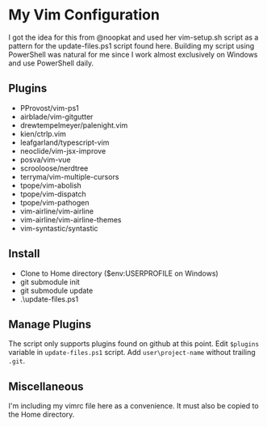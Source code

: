 # My Vim Configuration

I got the idea for this from @noopkat and used her vim-setup.sh script as a pattern for the update-files.ps1 script found here. Building my script using PowerShell was natural for me since I work almost exclusively on Windows and use PowerShell daily.

## Plugins

* PProvost/vim-ps1
* airblade/vim-gitgutter
* drewtempelmeyer/palenight.vim
* kien/ctrlp.vim
* leafgarland/typescript-vim
* neoclide/vim-jsx-improve
* posva/vim-vue
* scrooloose/nerdtree
* terryma/vim-multiple-cursors
* tpope/vim-abolish
* tpope/vim-dispatch
* tpope/vim-pathogen
* vim-airline/vim-airline
* vim-airline/vim-airline-themes
* vim-syntastic/syntastic

## Install

* Clone to Home directory \($env:USERPROFILE on Windows\)
* git submodule init
* git submodule update
* .\update-files.ps1

## Manage Plugins

The script only supports plugins found on github at this point. Edit `$plugins` variable in `update-files.ps1` script. Add `user\project-name` without trailing `.git`.

## Miscellaneous

I'm including my vimrc file here as a convenience. It must also be copied to the Home directory.

